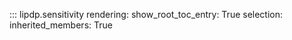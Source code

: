 ::: lipdp.sensitivity
    rendering:
        show_root_toc_entry: True
    selection:
        inherited_members: True